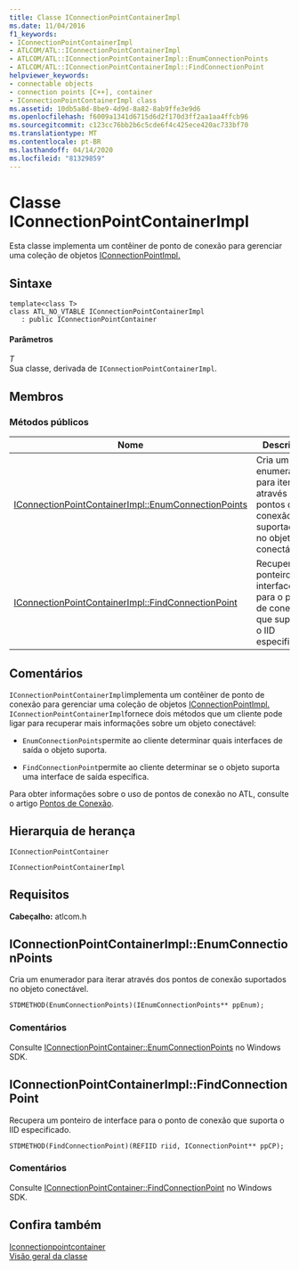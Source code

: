 ```yaml
---
title: Classe IConnectionPointContainerImpl
ms.date: 11/04/2016
f1_keywords:
- IConnectionPointContainerImpl
- ATLCOM/ATL::IConnectionPointContainerImpl
- ATLCOM/ATL::IConnectionPointContainerImpl::EnumConnectionPoints
- ATLCOM/ATL::IConnectionPointContainerImpl::FindConnectionPoint
helpviewer_keywords:
- connectable objects
- connection points [C++], container
- IConnectionPointContainerImpl class
ms.assetid: 10db5a8d-8be9-4d9d-8a82-8ab9ffe3e9d6
ms.openlocfilehash: f6009a1341d6715d6d2f170d3ff2aa1aa4ffcb96
ms.sourcegitcommit: c123cc76bb2b6c5cde6f4c425ece420ac733bf70
ms.translationtype: MT
ms.contentlocale: pt-BR
ms.lasthandoff: 04/14/2020
ms.locfileid: "81329859"
---
```

# <a name="iconnectionpointcontainerimpl-class"></a>Classe IConnectionPointContainerImpl

Esta classe implementa um contêiner de ponto de conexão para gerenciar uma coleção de objetos [IConnectionPointImpl.](../../atl/reference/iconnectionpointimpl-class.md)

## <a name="syntax"></a>Sintaxe

```
template<class T>
class ATL_NO_VTABLE IConnectionPointContainerImpl
   : public IConnectionPointContainer
```

#### <a name="parameters"></a>Parâmetros

*T*<br/>
Sua classe, derivada de `IConnectionPointContainerImpl`.

## <a name="members"></a>Membros

### <a name="public-methods"></a>Métodos públicos

|Nome|Descrição|
|----------|-----------------|
|[IConnectionPointContainerImpl::EnumConnectionPoints](#enumconnectionpoints)|Cria um enumerador para iterar através dos pontos de conexão suportados no objeto conectável.|
|[IConnectionPointContainerImpl::FindConnectionPoint](#findconnectionpoint)|Recupera um ponteiro de interface para o ponto de conexão que suporta o IID especificado.|

## <a name="remarks"></a>Comentários

`IConnectionPointContainerImpl`implementa um contêiner de ponto de conexão para gerenciar uma coleção de objetos [IConnectionPointImpl.](../../atl/reference/iconnectionpointimpl-class.md) `IConnectionPointContainerImpl`fornece dois métodos que um cliente pode ligar para recuperar mais informações sobre um objeto conectável:

- `EnumConnectionPoints`permite ao cliente determinar quais interfaces de saída o objeto suporta.

- `FindConnectionPoint`permite ao cliente determinar se o objeto suporta uma interface de saída específica.

Para obter informações sobre o uso de pontos de conexão no ATL, consulte o artigo [Pontos de Conexão](../../atl/atl-connection-points.md).

## <a name="inheritance-hierarchy"></a>Hierarquia de herança

`IConnectionPointContainer`

`IConnectionPointContainerImpl`

## <a name="requirements"></a>Requisitos

**Cabeçalho:** atlcom.h

## <a name="iconnectionpointcontainerimplenumconnectionpoints"></a><a name="enumconnectionpoints"></a>IConnectionPointContainerImpl::EnumConnectionPoints

Cria um enumerador para iterar através dos pontos de conexão suportados no objeto conectável.

```
STDMETHOD(EnumConnectionPoints)(IEnumConnectionPoints** ppEnum);
```

### <a name="remarks"></a>Comentários

Consulte [IConnectionPointContainer::EnumConnectionPoints](/windows/win32/api/ocidl/nf-ocidl-iconnectionpointcontainer-enumconnectionpoints) no Windows SDK.

## <a name="iconnectionpointcontainerimplfindconnectionpoint"></a><a name="findconnectionpoint"></a>IConnectionPointContainerImpl::FindConnectionPoint

Recupera um ponteiro de interface para o ponto de conexão que suporta o IID especificado.

```
STDMETHOD(FindConnectionPoint)(REFIID riid, IConnectionPoint** ppCP);
```

### <a name="remarks"></a>Comentários

Consulte [IConnectionPointContainer::FindConnectionPoint](/windows/win32/api/ocidl/nf-ocidl-iconnectionpointcontainer-findconnectionpoint) no Windows SDK.

## <a name="see-also"></a>Confira também

[Iconnectionpointcontainer](/windows/win32/api/ocidl/nn-ocidl-iconnectionpointcontainer)<br/>
[Visão geral da classe](../../atl/atl-class-overview.md)

